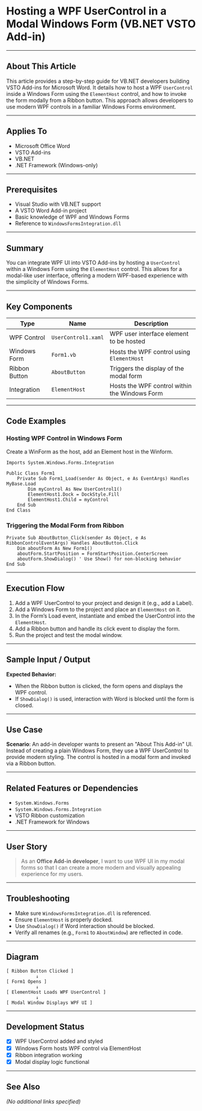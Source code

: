 # Hosting a WPF UserControl in a Modal Windows Form (VB.NET VSTO Add-in)

---

## About This Article

This article provides a step-by-step guide for VB.NET developers building VSTO Add-ins for Microsoft Word. It details how to host a WPF `UserControl` inside a Windows Form using the `ElementHost` control, and how to invoke the form modally from a Ribbon button. This approach allows developers to use modern WPF controls in a familiar Windows Forms environment.

---

## Applies To

- Microsoft Office Word
- VSTO Add-ins
- VB.NET
- .NET Framework (Windows-only)

---

## Prerequisites

- Visual Studio with VB.NET support
- A VSTO Word Add-in project
- Basic knowledge of WPF and Windows Forms
- Reference to `WindowsFormsIntegration.dll`

---

## Summary

You can integrate WPF UI into VSTO Add-ins by hosting a `UserControl` within a Windows Form using the `ElementHost` control. This allows for a modal-like user interface, offering a modern WPF-based experience with the simplicity of Windows Forms.

---

## Key Components

| Type           | Name           | Description                                          |
|----------------|----------------|------------------------------------------------------|
| WPF Control    | `UserControl1.xaml` | WPF user interface element to be hosted             |
| Windows Form   | `Form1.vb`     | Hosts the WPF control using `ElementHost`           |
| Ribbon Button  | `AboutButton`  | Triggers the display of the modal form              |
| Integration    | `ElementHost`  | Hosts the WPF control within the Windows Form       |

---

## Code Examples

### Hosting WPF Control in Windows Form

Create a WinForm as the host, add an Element host in the Winform.

```vbnet
Imports System.Windows.Forms.Integration

Public Class Form1
    Private Sub Form1_Load(sender As Object, e As EventArgs) Handles MyBase.Load
        Dim myControl As New UserControl1()
        ElementHost1.Dock = DockStyle.Fill
        ElementHost1.Child = myControl
    End Sub
End Class
```

### Triggering the Modal Form from Ribbon

```vbnet
Private Sub AboutButton_Click(sender As Object, e As RibbonControlEventArgs) Handles AboutButton.Click
    Dim aboutForm As New Form1()
    aboutForm.StartPosition = FormStartPosition.CenterScreen
    aboutForm.ShowDialog() ' Use Show() for non-blocking behavior
End Sub
```

---

## Execution Flow

1. Add a WPF UserControl to your project and design it (e.g., add a Label).
2. Add a Windows Form to the project and place an `ElementHost` on it.
3. In the Form’s Load event, instantiate and embed the UserControl into the `ElementHost`.
4. Add a Ribbon button and handle its click event to display the form.
5. Run the project and test the modal window.

---

## Sample Input / Output

**Expected Behavior:**

- When the Ribbon button is clicked, the form opens and displays the WPF control.
- If `ShowDialog()` is used, interaction with Word is blocked until the form is closed.

---

## Use Case

**Scenario**:
An add-in developer wants to present an "About This Add-in" UI. Instead of creating a plain Windows Form, they use a WPF UserControl to provide modern styling. The control is hosted in a modal form and invoked via a Ribbon button.

---

## Related Features or Dependencies

- `System.Windows.Forms`
- `System.Windows.Forms.Integration`
- VSTO Ribbon customization
- .NET Framework for Windows

---

## User Story

> As an **Office Add-in developer**, I want to use WPF UI in my modal forms so that I can create a more modern and visually appealing experience for my users.

---

## Troubleshooting

- Make sure `WindowsFormsIntegration.dll` is referenced.
- Ensure `ElementHost` is properly docked.
- Use `ShowDialog()` if Word interaction should be blocked.
- Verify all renames (e.g., `Form1` to `AboutWindow`) are reflected in code.

---

## Diagram

```
[ Ribbon Button Clicked ]
           ↓
[ Form1 Opens ]
           ↓
[ ElementHost Loads WPF UserControl ]
           ↓
[ Modal Window Displays WPF UI ]
```

---

## Development Status

- [x] WPF UserControl added and styled
- [x] Windows Form hosts WPF control via ElementHost
- [x] Ribbon integration working
- [x] Modal display logic functional

---

## See Also

*(No additional links specified)*

<!-- @nested-tags:wpf-user-control -->